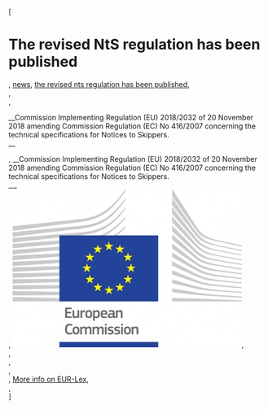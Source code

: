 [

# The revised NtS regulation has been published

, <a href="http://www.ris.eu/news" style="text-transform:lowercase;">News</a>, <a href="http://www.ris.eu/news/the_revised_nts_regulation_has_been_published" style="text-transform:lowercase;">The revised NtS regulation has been published</a>,   
,   
, 

__Commission Implementing Regulation (EU) 2018/2032 of 20 November 2018 amending Commission Regulation (EC) No 416/2007 concerning the technical specifications for Notices to Skippers.  
__

, __Commission Implementing Regulation (EU) 2018/2032 of 20 November 2018 amending Commission Regulation (EC) No 416/2007 concerning the technical specifications for Notices to Skippers.  
__,   
, ![](docs/Image/678/thumb_450x-_logo_ce_en_rvb_hr.jpg),   
,   
,   
,   
, <a href="https://eur-lex.europa.eu/legal-content/EN/TXT/?uri=CELEX:32018R2032" target="_blank">More info on EUR-Lex</a>,   
,   
]